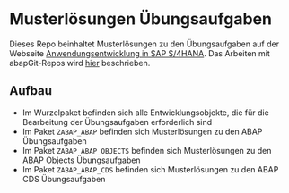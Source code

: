 # Musterlösungen Übungsaufgaben

Dieses Repo beinhaltet Musterlösungen zu den Übungsaufgaben auf der Webseite [Anwendungsentwicklung in SAP S/4HANA](https://appenmaier.github.io/s4hana/). Das Arbeiten mit abapGit-Repos wird [hier](https://appenmaier.github.io/s4hana/additional-material/instructions/use-git-ondemand) beschrieben.

## Aufbau

- Im Wurzelpaket befinden sich alle Entwicklungsobjekte, die für die Bearbeitung der Übungsaufgaben erforderlich sind
- Im Paket `ZABAP_ABAP` befinden sich Musterlösungen zu den ABAP Übungsaufgaben
- Im Paket `ZABAP_ABAP_OBJECTS` befinden sich Musterlösungen zu den ABAP Objects Übungsaufgaben
- Im Paket `ZABAP_ABAP_CDS` befinden sich Musterlösungen zu den ABAP CDS Übungsaufgaben
